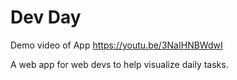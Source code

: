 # Dev Day

Demo video of App
https://youtu.be/3NaIHNBWdwI

A web app for web devs to help visualize daily tasks.
